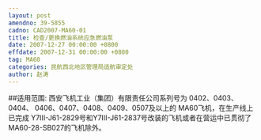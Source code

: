 ```yaml
---
layout: post
amendno: 39-5855
cadno: CAD2007-MA60-01
title: 检查/更换燃油系统应急燃油泵
date: 2007-12-27 00:00:00 +0800
effdate: 2007-12-31 00:00:00 +0800
tag: MA60
categories: 民航西北地区管理局适航审定处
author: 赵涛
---
```


##适用范围:
西安飞机工业（集团）有限责任公司系列号为 0402、0403、0404、 0406、0407、0408、0409、0507及以上的 MA60飞机，在生产线上已完成 Y7III-J61-2829号和Y7III-J61-2837号改装的飞机或者在营运中已贯彻了 MA60-28-SB027的飞机除外。

